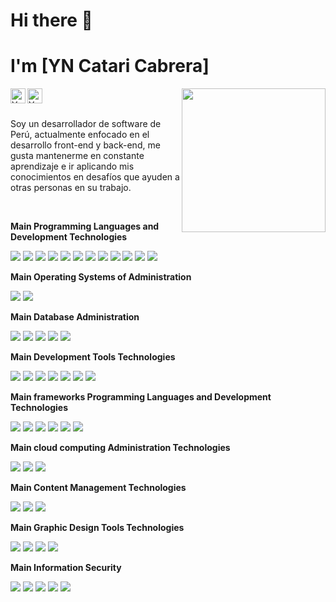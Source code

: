 <h1>Hi there 👋</h1>

# I'm [YN Catari Cabrera] 
<img align="right" width="230" src="https://media.giphy.com/media/M9gbBd9nbDrOTu1Mqx/giphy.gif">

<a href="https://www.linkedin.com/in/yncc/"><img align="left" alt="YN Catari Cabrera | Linkedin" width="24" title="Linkedin" alt="Linkedin" src="https://cdn.svgporn.com/logos/linkedin-icon.svg"></a>

<a href="https://twitter.com/yofer_nain"><img align="left" alt="YN Catari Cabrera| Twitter" width="24" title="Twitter" alt="Twitter" src="https://cdn.svgporn.com/logos/twitter.svg"></a>



<br><br>

Soy un desarrollador de software de Perú, actualmente enfocado en el desarrollo front-end y back-end, me gusta mantenerme en constante aprendizaje e ir aplicando mis conocimientos en desafíos que ayuden a otras personas en su trabajo.

<br>


**Main Programming Languages and Development Technologies**

<code><img src="https://img.icons8.com/color/48/000000/java-coffee-cup-logo.png"/></code>
<code><img src="https://img.icons8.com/color/48/000000/c-plus-plus-logo.png"/></code>
<code><img src="https://img.icons8.com/color/48/4a90e2/javascript.png"/></code>
<code><img src="https://img.icons8.com/ios-filled/48/4a90e2/php-logo.png"/></code>
<code><img src="https://img.icons8.com/color/48/4a90e2/angularjs.png"/></code>
<code><img src="https://img.icons8.com/wired/48/4a90e2/react.png"/></code>
<code><img src="https://img.icons8.com/color/48/4a90e2/python.png"/></code>
<code><img src="https://img.icons8.com/color/48/4a90e2/golang.png"/></code>
<code><img src="https://img.icons8.com/color/48/000000/c-sharp-logo-2.png"/></code>
<code><img src="https://img.icons8.com/color/48/4a90e2/html-5.png"/></code>
<code><img src="https://img.icons8.com/color/48/4a90e2/css3.png"/></code>
<code><img src="https://img.icons8.com/color/48/000000/javascript-logo-1.png"/></code>


**Main Operating Systems of Administration**

<code><img src="https://img.icons8.com/color/48/4a90e2/linux.png"/></code>
<code><img src="https://img.icons8.com/color/48/4a90e2/windows-10.png"/></code>



**Main Database Administration**

<code><img src="https://img.icons8.com/color/48/4a90e2/microsoft-sql-server.png"/></code>
<code><img src="https://img.icons8.com/ios/48/4a90e2/mysql-logo.png"/></code>
<code><img src="https://img.icons8.com/color/48/4a90e2/mongodb.png"/></code>
<code><img src="https://img.icons8.com/color/48/4a90e2/firebase.png"/></code>
<code><img src="https://img.icons8.com/color/48/4a90e2/postgreesql.png"/></code>




**Main Development Tools Technologies**

<code><img src="https://img.icons8.com/fluent/48/4a90e2/visual-studio-code-insides.png"/></code>
<code><img src="https://img.icons8.com/color/48/4a90e2/visual-studio.png"/></code>
<code><img src="https://img.icons8.com/clouds/48/4a90e2/atom-editor.png"/></code>
<code><img src="https://img.icons8.com/color/48/fa314a/intellij-idea.png"/></code>
<code><img src="https://img.icons8.com/fluent/48/4a90e2/sublime-text.png"/></code>
<code><img src="https://img.icons8.com/color/48/4a90e2/android-os.png"/></code>
<code><img src="https://img.icons8.com/color/48/4a90e2/flutter.png"/></code>


**Main  frameworks Programming Languages and Development Technologies**

<code><img src="https://img.icons8.com/ios-filled/48/fa314a/laravel.png"/></code>
<code><img src="https://img.icons8.com/color/48/fa314a/angularjs.png"/></code>
<code><img src="https://img.icons8.com/color/48/fa314a/react-native.png"/></code>
<code><img src="https://img.icons8.com/color/48/fa314a/material-ui.png"/></code>
<code><img src="https://img.icons8.com/color/48/fa314a/spring-logo.png"/></code>
<code><img src="https://img.icons8.com/color/48/000000/bootstrap.png"/></code>

**Main cloud computing Administration Technologies**

<code><img src="https://img.icons8.com/color/48/000000/azure-1.png"/></code>
<code><img src="https://img.icons8.com/color/48/000000/github--v1.png"/></code>
<code><img src="https://img.icons8.com/color/48/000000/google-cloud-platform.png"/></code>


**Main Content Management Technologies**

<code><img src="https://img.icons8.com/color/48/000000/wordpress.png"/></code>
<code><img src="https://img.icons8.com/color/48/000000/drupal.png"/></code>
<code><img src="https://img.icons8.com/color/48/000000/joomla.png"/></code>

**Main Graphic Design Tools Technologies**

<code><img src="https://img.icons8.com/color/48/000000/adobe-photoshop.png"/></code>
<code><img src="https://img.icons8.com/color/48/000000/adobe-xd.png"/></code>
<code><img src="https://img.icons8.com/color/48/000000/adobe-bridge.png"/></code>
<code><img src="https://img.icons8.com/fluent/48/000000/adobe-dreamweaver.png"/></code>

**Main Information Security**

<code><img src="https://img.icons8.com/fluent/48/000000/security-checked.png"/></code>
<code><img src="https://img.icons8.com/fluent/48/000000/security-ssl.png"/></code>
<code><img src="https://img.icons8.com/fluent/48/000000/security-aes.png"/></code>
<code><img src="https://img.icons8.com/ios-filled/48/000000/wifi-logo.png"/></code>
<code><img src="https://img.icons8.com/color/48/000000/internet-hub.png"/></code>




